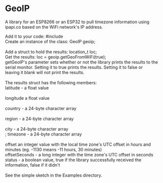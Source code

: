 # GeoIP
A library for an ESP8266 or an ESP32 to pull timezone information using ipapi.co based on the WiFi network's IP address.

Add it to your code: #include <GeoIP><br>
Create an instance of the class: GeoIP geoip;<br>  
Add a struct to hold the results: location_t loc;<br>
Get the results: loc = geoip.getGeoFromWiFi(true);<br>
getGeoIP's parameter sets whether or not the library prints the results to the serial monitor. Setting it to true prints the results. 
Setting it to false or leaving it blank will not print the results.<br><br>
The results struct has the following members:<br>
latitude - a float value<br>            
longitude a float value<br>             
country - a 24-byte character array<br>                        
region - a 24-byte character array<br>        
city - a 24-byte character array<br>        ;
timezone - a 24-byte character array<br>   
offset an integer value with the local time zone's UTC offset in hours and minutes (eg. -1130 means -11 hours, 30 minutes)<br>
offsetSeconds - a long integer with the time zone's UTC offset in seconds<br>
status - a boolean value, true if the library successfully received the information, false if it didn't<br><br>
See the simple sketch in the Examples directory.
